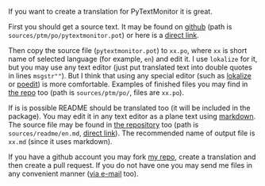 If you want to create a translation for PyTextMonitor it is great.

First you should get a source text. It may be found on [github](https://github.com/arcan1s/pytextmonitor) (path is `sources/ptm/po/pytextmonitor.pot`) or here is a [direct link](https://raw.githubusercontent.com/arcan1s/pytextmonitor/master/sources/ptm/po/pytextmonitor.pot).

Then copy the source file (`pytextmonitor.pot`) to `xx.po`, where `xx` is short name of selected language (for example, `en`) and edit it. I use `lokalize` for it, but you may use any text editor (just put translated text into double quotes in lines `msgstr""`). But I think that using any special editor (such as [lokalize](kde.org/applications/development/lokalize/) or [poedit](http://poedit.net/)) is more comfortable. Examples of finished files you may find in [the repo](https://github.com/arcan1s/pytextmonitor) too (path is `sources/ptm/po/`, files are `xx.po`).

If is is possible README should be translated too (it will be included in the package). You may edit it in any text editor as a plane text using [markdown](http://en.wikipedia.org/wiki/Markdown). The source file may be found in [the repository](https://github.com/arcan1s/pytextmonitor) too (path is `sources/readme/en.md`, [direct link](https://github.com/arcan1s/pytextmonitor/blob/master/sources/readme/en.md)). The recommended name of output file is `xx.md` (since it uses markdown).

If you have a github account you may fork [my repo](https://github.com/arcan1s/pytextmonitor), create a translation and then create a pull request. If you do not have one you may send me files in any convenient manner ([via e-mail](mailto:esalexeev@gmail.com) too).
